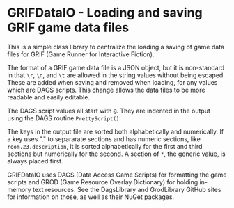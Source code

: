 # GRIFDataIO - Loading and saving GRIF game data files

This is a simple class library to centralize the loading a saving of game data files for GRIF (Game Runner for Interactive Fiction).

The format of a GRIF game data file is a JSON object, but it is non-standard in that `\r`, `\n`, and `\t` are allowed in the string values without being escaped. These are added when saving and removed when loading, for any values which are DAGS scripts. This change allows the data files to be more readable and easily editable.

The DAGS script values all start with `@`. They are indented in the output using the DAGS routine `PrettyScript()`.

The keys in the output file are sorted both alphabetically and numerically. If a key uses "." to separarate sections and has numeric sections, like `room.23.description`, it is sorted alphabetically for the first and third sections but numerically for the second. A section of `*`, the generic value, is always placed first.

GRIFDataIO uses DAGS (Data Access Game Scripts) for formatting the game scripts and GROD (Game Resource Overlay Dictionary) for holding in-memory text resources. See the DagsLibrary and GrodLibrary GitHub sites for information on those, as well as their NuGet packages.